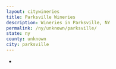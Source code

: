```yaml
---
layout: citywineries
title: Parksville Wineries
description: Wineries in Parksville, NY
permalink: /ny/unknown/parksville/
state: ny
county: unknown
city: parksville
---
```

-
